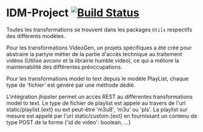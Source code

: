 # IDM-Project [![Build Status](https://travis-ci.org/StephaneMangin/IDM-Project.svg)](https://travis-ci.org/StephaneMangin/IDM-Project)

Toutes les transformations se trouvent dans les packages ``Utils`` respectifs des différents modèles.

Pour les transformations VideoGen, un projets spécifiques a été créé pour abstraire la partyie métier de la partie d'accès technique au traitement vidéos (Utilise avconv et la librairie humble video), ce qui a méliore la maintenabilité des différentes préoccupations.

Pour les transformations model to text depuis le modèle PlayList, chaque type de 'fichier' est généré par une méthode dédié.

L'intégration jhipster permet un accès REST au différentes transformations model to text. Le type de fichier de playlist est appelé au travers de l'url static/playlist.{ext} ou ext peut-être 'm3u8', 'm3u' ou 'pls'. La playlist sur mesure est appelé par l'url static/custom.{ext} en fournissant un contenu de type POST de la forme {'id de video': boolean, ...}
